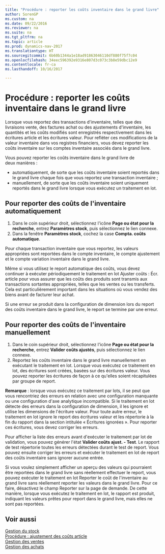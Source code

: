 ```yaml
---
title: "Procédure : reporter les coûts inventaire dans le grand livre"
author: SorenGP
ms.custom: na
ms.date: 09/22/2016
ms.reviewer: na
ms.suite: na
ms.tgt_pltfrm: na
ms.topic: article
ms.prod: dynamics-nav-2017
ms.translationtype: HT
ms.sourcegitcommit: 6b60b1344a1e18ad91863046110df880f75f7c04
ms.openlocfilehash: 34eec596392e9316e807d3c073c3b8e59dbc12e9
ms.contentlocale: fr-ca
ms.lasthandoff: 10/16/2017

---
```


# <a name="how-to-post-inventory-costs-to-the-general-ledger"></a>Procédure : reporter les coûts inventaire dans le grand livre   
Lorsque vous reportez des transactions d'inventaire, telles que des livraisons vente, des factures achat ou des ajustements d'inventaire, les quantités et les coûts modifiés sont enregistrés respectivement dans les écritures article et les écritures valeur. Pour refléter ces modifications de la valeur inventaire dans vos registres financiers, vous devez reporter les coûts inventaire sur les comptes inventaire associés dans le grand livre.

Vous pouvez reporter les coûts inventaire dans le grand livre de deux manières :

- automatiquement, de sorte que les coûts inventaire soient reportés dans le grand livre chaque fois que vous reportez une transaction inventaire ;
- manuellement, de sorte que les coûts inventaire soient uniquement reportés dans le grand livre lorsque vous exécutez un traitement en lot.


## <a name="to-post-inventory-costs-automatically"></a>Pour reporter des coûts de l'inventaire automatiquement
1. Dans le coin supérieur droit, sélectionnez l'icône **Page ou état pour la recherche**, entrez **Paramètres stock**, puis sélectionnez le lien connexe.
2. Dans la fenêtre **Paramètres stock**, cochez la case **Compta. coûts automatique**.

Pour chaque transaction inventaire que vous reportez, les valeurs appropriées sont reportées dans le compte inventaire, le compte ajustement et le compte variation inventaire dans le grand livre.

Même si vous utilisez le report automatique des coûts, vous devez continuer à exécuter périodiquement le traitement en lot Ajuster coûts : Écr. article pour vous assurer que les coûts des produits sont transmis aux transactions sortantes appropriées, telles que les ventes ou les transferts. Cela est particulièrement important dans les situations où vous vendez des biens avant de facturer leur achat.

Si une erreur se produit dans la configuration de dimension lors du report des coûts inventaire dans le grand livre, le report se termine par une erreur.

## <a name="to-post-inventory-costs-manually"></a>Pour reporter des coûts de l'inventaire manuellement
1. Dans le coin supérieur droit, sélectionnez l'icône **Page ou état pour la recherche**, entrez **Valider coûts ajustés**, puis sélectionnez le lien connexe.
2. Reportez les coûts inventaire dans le grand livre manuellement en exécutant le traitement en lot. Lorsque vous exécutez ce traitement en lot, des écritures sont créées, basées sur des écritures valeur. Vous pouvez reporter les écritures de façon à ce qu'elles soient récapitulées par groupe de report.

**Remarque** : lorsque vous exécutez ce traitement par lots, il se peut que vous rencontriez des erreurs en relation avec une configuration manquante ou une configuration d'axe analytique incompatible. Si le traitement en lot détecte des erreurs dans la configuration de dimension, il les ignore et utilise les dimensions de l'écriture valeur. Pour toute autre erreur, le traitement en lot ignore le report des écritures valeur et les répertorie à la fin du rapport dans la section intitulée « Écritures ignorées ». Pour reporter ces écritures, vous devez corriger les erreurs.

Pour afficher la liste des erreurs avant d'exécuter le traitement par lot de validation, vous pouvez générer l'état **Valider coûts ajust. - Test**. Le rapport de test répertorie toutes les erreurs détectées durant le test de report. Vous pouvez ensuite corriger les erreurs et exécuter le traitement en lot de report des coûts inventaire sans ignorer aucune entrée.

Si vous voulez simplement afficher un aperçu des valeurs qui pourraient être reportées dans le grand livre sans réellement effectuer le report, vous pouvez exécuter le traitement en lot Reporter le coût de l'inventaire au grand livre sans réellement reporter les valeurs dans le grand livre. Pour ce faire, désactivez le champ Reporter sur la page de demande. De cette manière, lorsque vous exécutez le traitement en lot, le rapport est produit, indiquant les valeurs prêtes pour report dans le grand livre, mais elles ne sont pas reportées.

## <a name="see-also"></a>Voir aussi
[Gestion du stock](inventory-manage-inventory.md)    
[Procédure : ajustement des coûts article](inventory-how-adjust-item-costs.md)  
[Gestion des ventes](sales-manage-sales.md)  
[Gestion des achats](purchasing-manage-purchasing.md)

